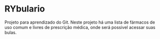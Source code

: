 # RYbulario
Projeto para aprendizado do Git.
Neste projeto há uma lista de fármacos de uso comum e livres de prescrição médica, onde será possivel acessar suas bulas.
